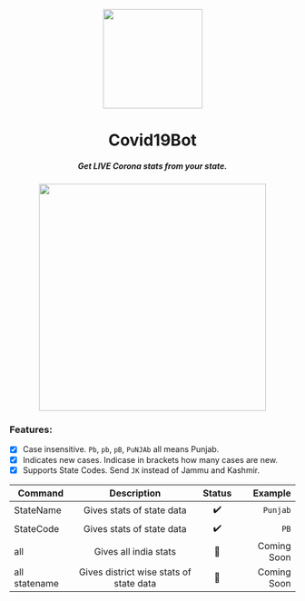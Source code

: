 <p align="center"><img src="https://image.flaticon.com/icons/svg/2785/2785741.svg" align="center" width="175"></p>
<h1 align="center">Covid19Bot</h1>
<h5 align="center">Get LIVE Corona stats from your state.</h5>

<p align="center"><img src="https://user-images.githubusercontent.com/30543444/79143317-ac94d900-7dda-11ea-9629-ae4be595328b.png" align="center" width="400"></p>

### Features:
- [x] Case insensitive. `Pb`, `pb`, `pB`, `PuNJAb` all means Punjab.
- [x] Indicates new cases. Indicase in brackets how many cases are new.
- [x] Supports State Codes. Send `JK` instead of Jammu and Kashmir.

| Command       | Description                             | Status             | Example        |
| ------------- |:---------------------------------------:|:------------------:|  -------------:|
| StateName     | Gives stats of state data               | :heavy_check_mark: | `Punjab`       |
| StateCode     | Gives stats of state data               | :heavy_check_mark: | `PB`           |
| all           | Gives all india stats                   | :wrench:           | Coming Soon    |
| all statename | Gives district wise stats of state data | :wrench:           | Coming Soon    |


